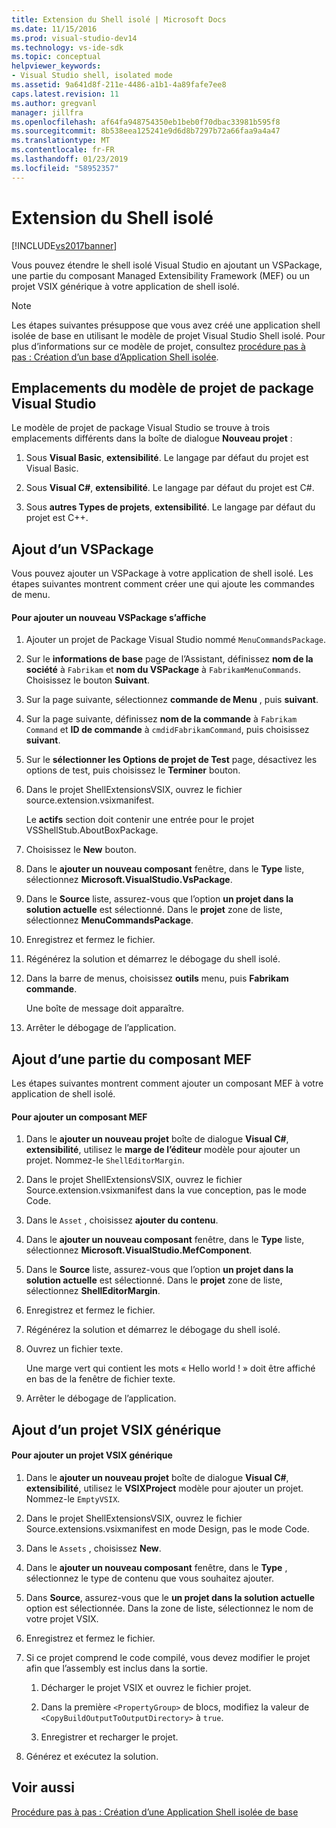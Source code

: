 ```yaml
---
title: Extension du Shell isolé | Microsoft Docs
ms.date: 11/15/2016
ms.prod: visual-studio-dev14
ms.technology: vs-ide-sdk
ms.topic: conceptual
helpviewer_keywords:
- Visual Studio shell, isolated mode
ms.assetid: 9a641d8f-211e-4486-a1b1-4a89fafe7ee8
caps.latest.revision: 11
ms.author: gregvanl
manager: jillfra
ms.openlocfilehash: af64fa948754350eb1beb0f70dbac33981b595f8
ms.sourcegitcommit: 8b538eea125241e9d6d8b7297b72a66faa9a4a47
ms.translationtype: MT
ms.contentlocale: fr-FR
ms.lasthandoff: 01/23/2019
ms.locfileid: "58952357"
---
```

# <a name="extending-the-isolated-shell"></a>Extension du Shell isolé
[!INCLUDE[vs2017banner](../includes/vs2017banner.md)]

Vous pouvez étendre le shell isolé Visual Studio en ajoutant un VSPackage, une partie du composant Managed Extensibility Framework (MEF) ou un projet VSIX générique à votre application de shell isolé.  
  
> [!NOTE]
>  Les étapes suivantes présuppose que vous avez créé une application shell isolée de base en utilisant le modèle de projet Visual Studio Shell isolé. Pour plus d’informations sur ce modèle de projet, consultez [procédure pas à pas : Création d’un base d’Application Shell isolée](../extensibility/walkthrough-creating-a-basic-isolated-shell-application.md).  
  
## <a name="locations-for-the-visual-studio-package-project-template"></a>Emplacements du modèle de projet de package Visual Studio  
 Le modèle de projet de package Visual Studio se trouve à trois emplacements différents dans la boîte de dialogue **Nouveau projet** :  
  
1.  Sous **Visual Basic**, **extensibilité**. Le langage par défaut du projet est Visual Basic.  
  
2.  Sous **Visual C#**, **extensibilité**. Le langage par défaut du projet est C#.  
  
3.  Sous **autres Types de projets**, **extensibilité**. Le langage par défaut du projet est C++.  
  
## <a name="adding-a-vspackage"></a>Ajout d’un VSPackage  
 Vous pouvez ajouter un VSPackage à votre application de shell isolé. Les étapes suivantes montrent comment créer une qui ajoute les commandes de menu.  
  
#### <a name="to-add-a-new-vspackage"></a>Pour ajouter un nouveau VSPackage s’affiche  
  
1.  Ajouter un projet de Package Visual Studio nommé `MenuCommandsPackage`.  
  
2.  Sur le **informations de base** page de l’Assistant, définissez **nom de la société** à `Fabrikam` et **nom du VSPackage** à `FabrikamMenuCommands`. Choisissez le bouton **Suivant**.  
  
3.  Sur la page suivante, sélectionnez **commande de Menu** , puis **suivant**.  
  
4.  Sur la page suivante, définissez **nom de la commande** à `Fabrikam Command` et **ID de commande** à `cmdidFabrikamCommand`, puis choisissez **suivant**.  
  
5.  Sur le **sélectionner les Options de projet de Test** page, désactivez les options de test, puis choisissez le **Terminer** bouton.  
  
6.  Dans le projet ShellExtensionsVSIX, ouvrez le fichier source.extension.vsixmanifest.  
  
     Le **actifs** section doit contenir une entrée pour le projet VSShellStub.AboutBoxPackage.  
  
7.  Choisissez le **New** bouton.  
  
8.  Dans le **ajouter un nouveau composant** fenêtre, dans le **Type** liste, sélectionnez **Microsoft.VisualStudio.VsPackage**.  
  
9. Dans le **Source** liste, assurez-vous que l’option **un projet dans la solution actuelle** est sélectionné. Dans le **projet** zone de liste, sélectionnez **MenuCommandsPackage**.  
  
10. Enregistrez et fermez le fichier.  
  
11. Régénérez la solution et démarrez le débogage du shell isolé.  
  
12. Dans la barre de menus, choisissez **outils** menu, puis **Fabrikam commande**.  
  
     Une boîte de message doit apparaître.  
  
13. Arrêter le débogage de l’application.  
  
## <a name="adding-a-mef-component-part"></a>Ajout d’une partie du composant MEF  
 Les étapes suivantes montrent comment ajouter un composant MEF à votre application de shell isolé.  
  
#### <a name="to-add-a-mef-component"></a>Pour ajouter un composant MEF  
  
1.  Dans le **ajouter un nouveau projet** boîte de dialogue **Visual C#**, **extensibilité**, utilisez le **marge de l’éditeur** modèle pour ajouter un projet. Nommez-le `ShellEditorMargin`.  
  
2.  Dans le projet ShellExtensionsVSIX, ouvrez le fichier Source.extension.vsixmanifest dans la vue conception, pas le mode Code.  
  
3.  Dans le `Asset` , choisissez **ajouter du contenu**.  
  
4.  Dans le **ajouter un nouveau composant** fenêtre, dans le **Type** liste, sélectionnez **Microsoft.VisualStudio.MefComponent**.  
  
5.  Dans le **Source** liste, assurez-vous que l’option **un projet dans la solution actuelle** est sélectionné. Dans le **projet** zone de liste, sélectionnez **ShellEditorMargin**.  
  
6.  Enregistrez et fermez le fichier.  
  
7.  Régénérez la solution et démarrez le débogage du shell isolé.  
  
8.  Ouvrez un fichier texte.  
  
     Une marge vert qui contient les mots « Hello world ! » doit être affiché en bas de la fenêtre de fichier texte.  
  
9. Arrêter le débogage de l’application.  
  
## <a name="adding-a-generic-vsix-project"></a>Ajout d’un projet VSIX générique  
  
#### <a name="to-add-a-generic-vsix-project"></a>Pour ajouter un projet VSIX générique  
  
1.  Dans le **ajouter un nouveau projet** boîte de dialogue **Visual C#**, **extensibilité**, utilisez le **VSIXProject** modèle pour ajouter un projet. Nommez-le `EmptyVSIX`.  
  
2.  Dans le projet ShellExtensionsVSIX, ouvrez le fichier Source.extensions.vsixmanifest en mode Design, pas le mode Code.  
  
3.  Dans le `Assets` , choisissez **New**.  
  
4.  Dans le **ajouter un nouveau composant** fenêtre, dans le **Type** , sélectionnez le type de contenu que vous souhaitez ajouter.  
  
5.  Dans **Source**, assurez-vous que le **un projet dans la solution actuelle** option est sélectionnée. Dans la zone de liste, sélectionnez le nom de votre projet VSIX.  
  
6.  Enregistrez et fermez le fichier.  
  
7.  Si ce projet comprend le code compilé, vous devez modifier le projet afin que l’assembly est inclus dans la sortie.  
  
    1.  Décharger le projet VSIX et ouvrez le fichier projet.  
  
    2.  Dans la première `<PropertyGroup>` de blocs, modifiez la valeur de `<CopyBuildOutputToOutputDirectory>` à `true`.  
  
    3.  Enregistrer et recharger le projet.  
  
8.  Générez et exécutez la solution.  
  
## <a name="see-also"></a>Voir aussi  
 [Procédure pas à pas : Création d’une Application Shell isolée de base](../extensibility/walkthrough-creating-a-basic-isolated-shell-application.md)
